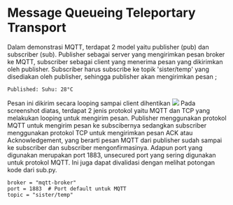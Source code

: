 # Message Queueing Teleportary Transport
Dalam demonstrasi MQTT, terdapat 2 model yaitu publisher (pub) dan subscriber (sub). Publisher sebagai server yang mengirimkan pesan broker ke MQTT, subscriber sebagai client yang menerima pesan yang dikirimkan oleh publisher. Subscriber harus subscribe ke topik 'sister/temp' yang disediakan oleh publisher, sehingga publisher akan mengirimkan pesan ;
```
Published: Suhu: 28°C
```
Pesan ini dikirim secara looping sampai client dihentikan 
<img src="https://i.imgur.com/oyGtyOj.jpeg">
Pada screenshot diatas, terdapat 2 jenis protokol yaitu MQTT dan TCP yang melakukan looping untuk mengirim pesan. Publisher menggunakan protokol MQTT untuk mengirim pesan ke subscibernya sedangkan subscriber menggunakan protokol TCP untuk mengirimkan pesan ACK atau Acknowledgement, yang berarti pesan MQTT dari publisher sudah sampai ke subscriber dan subscriber mengonfirmasinya.
Adapun port yang digunakan merupakan port 1883, unsecured port yang sering digunakan untuk protokol MQTT. Ini juga dapat divalidasi dengan melihat potongan kode dari sub.py.
```
broker = "mqtt-broker"
port = 1883  # Port default untuk MQTT
topic = "sister/temp"
```